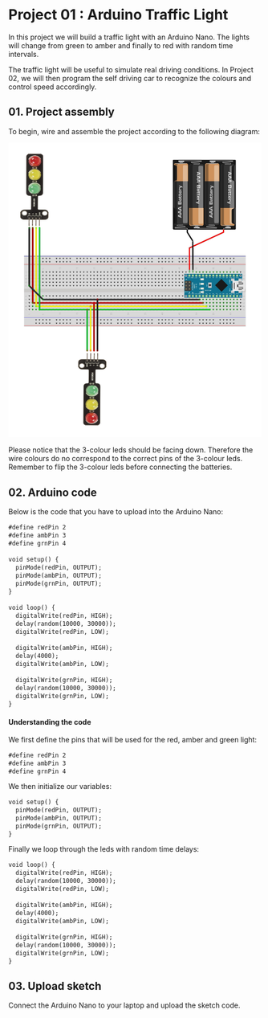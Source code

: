 [image1]: ./images/traffic_lights.jpg

# Project 01 : Arduino Traffic Light

In this project we will build a traffic light with an Arduino Nano. The lights will change from green to amber and finally to red with random time intervals.

The traffic light will be useful to simulate real driving conditions. In Project 02, we will then program the self driving car to recognize the colours and control speed accordingly.

## 01. Project assembly

To begin, wire and assemble the project according to the following diagram:

![alt text][image1]

Please notice that the 3-colour leds should be facing down. Therefore the wire colours do no correspond to the correct pins of the 3-colour leds. Remember to flip the 3-colour leds before connecting the batteries.

## 02. Arduino code

Below is the code that you have to upload into the Arduino Nano:

```
#define redPin 2
#define ambPin 3
#define grnPin 4

void setup() {
  pinMode(redPin, OUTPUT);
  pinMode(ambPin, OUTPUT);
  pinMode(grnPin, OUTPUT);
}

void loop() {
  digitalWrite(redPin, HIGH);
  delay(random(10000, 30000));
  digitalWrite(redPin, LOW);

  digitalWrite(ambPin, HIGH);
  delay(4000);
  digitalWrite(ambPin, LOW);

  digitalWrite(grnPin, HIGH);
  delay(random(10000, 30000));
  digitalWrite(grnPin, LOW);
}
```

#### Understanding the code

We first define the pins that will be used for the red, amber and green light:

```
#define redPin 2
#define ambPin 3
#define grnPin 4
```

We then initialize our variables:

```
void setup() {
  pinMode(redPin, OUTPUT);
  pinMode(ambPin, OUTPUT);
  pinMode(grnPin, OUTPUT);
}
```

Finally we loop through the leds with random time delays:

```
void loop() {
  digitalWrite(redPin, HIGH);
  delay(random(10000, 30000));
  digitalWrite(redPin, LOW);

  digitalWrite(ambPin, HIGH);
  delay(4000);
  digitalWrite(ambPin, LOW);

  digitalWrite(grnPin, HIGH);
  delay(random(10000, 30000));
  digitalWrite(grnPin, LOW);
}
```

## 03. Upload sketch

Connect the Arduino Nano to your laptop and upload the sketch code.
